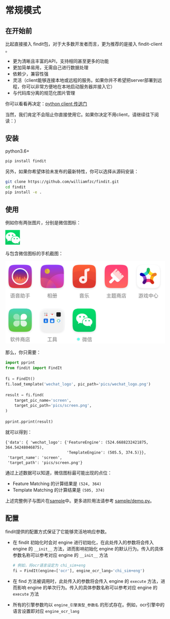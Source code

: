 # 常规模式

## 在开始前

比起直接接入 findit包，对于大多数开发者而言，更为推荐的是接入 findit-client 。

- 更为清晰且丰富的API，支持相同甚至更多的功能
- 更加简单易用，无需自己进行数据处理
- 依赖少，兼容性强
- 灵活（client能够连接本地或远程的服务。如果你并不希望把server部署到远程，你可以非常方便地在本地启动服务器并接入它）
- 与代码库分离的规范化图片管理

你可以看看再决定：[python client 传送门](https://github.com/williamfzc/findit-client)

当然，我们肯定不会阻止你直接使用它。如果你决定不用client，请继续往下阅读：）

## 安装

python3.6+

```bash
pip install findit
```

另外，如果你希望体验未发布的最新特性，你可以选择从源码安装：

```bash
git clone https://github.com/williamfzc/findit.git
cd findit
pip install -e .
```

## 使用

例如你有两张图片，分别是微信图标：

![wechat_icon](../pics/wechat_logo.png)

与包含微信图标的手机截图：

![wechat_screen](../pics/screen.png)

那么，你只需要：

```python
import pprint
from findit import FindIt

fi = FindIt()
fi.load_template('wechat_logo', pic_path='pics/wechat_logo.png')

result = fi.find(
    target_pic_name='screen',
    target_pic_path='pics/screen.png',
)

pprint.pprint(result)
```

就可以得到：

```text
{'data': { 'wechat_logo': {'FeatureEngine': (524.6688232421875, 364.54248046875),
                           'TemplateEngine': (505.5, 374.5)}},
 'target_name': 'screen',
 'target_path': 'pics/screen.png'}
```

通过上述数据可以知道，微信图标最可能出现的点位：

- Feature Matching 的计算结果是 `(524, 364)`
- Template Matching 的计算结果是 `(505, 374)`

上述完整例子与图片在[sample](https://github.com/williamfzc/findit/tree/master/sample)中。更多进阶用法请参考 [sample/demo.py](https://github.com/williamfzc/findit/tree/master/sample/demo.py)。

## 配置

findit提供的配置方式保证了它能够灵活地响应参数。

- 在 findit 初始化时会对 engine 进行初始化，在此处传入的参数将会传入 engine 的 `__init__` 方法，进而影响初始化 engine 的默认行为。传入的具体参数名称可以参考对应 engine 的 `__init__` 方法

    ```python
    # 例如，将ocr语言设定为 chi_sim+eng
    fi = FindIt(engine=['ocr'], engine_ocr_lang='chi_sim+eng')
    ```

- 在 find 方法被调用时，此处传入的参数将会传入 engine 的 `execute` 方法，进而影响 engine 的单次行为。传入的具体参数名称可以参考对应 engine 的 `execute` 方法
- 所有的引擎参数均以 `engine_引擎类型_参数名` 的形式存在。例如，ocr引擎中的语言设置即对应 `engine_ocr_lang` 
